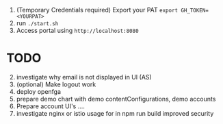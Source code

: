 1. (Temporary Credentials required) Export your PAT `export GH_TOKEN=<YOURPAT>`
1. run `./start.sh`
1. Access portal using `http://localhost:8080`

# TODO

2. investigate why email is not displayed in UI (AS)
2. (optional) Make logout work
5. deploy openfga
4. prepare demo chart with demo contentConfigurations, demo accounts
5. Prepare account UI's ....
6. investigate nginx or istio usage for in npm run build improved security